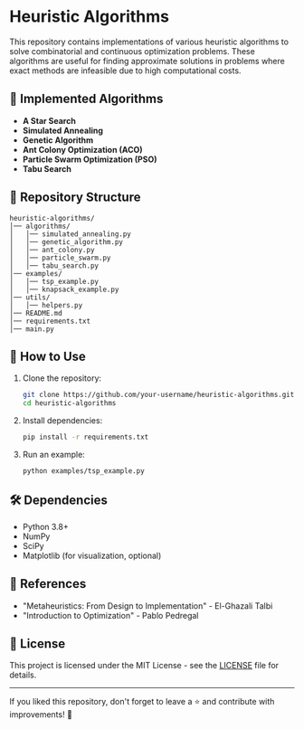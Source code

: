 # Heuristic Algorithms

This repository contains implementations of various heuristic algorithms to solve combinatorial and continuous optimization problems. These algorithms are useful for finding approximate solutions in problems where exact methods are infeasible due to high computational costs.

## 📌 Implemented Algorithms

- **A Star Search**
- **Simulated Annealing**
- **Genetic Algorithm**
- **Ant Colony Optimization (ACO)**
- **Particle Swarm Optimization (PSO)**
- **Tabu Search**

## 📂 Repository Structure
```
heuristic-algorithms/
│── algorithms/
│   │── simulated_annealing.py
│   │── genetic_algorithm.py
│   │── ant_colony.py
│   │── particle_swarm.py
│   │── tabu_search.py
│── examples/
│   │── tsp_example.py
│   │── knapsack_example.py
│── utils/
│   │── helpers.py
│── README.md
│── requirements.txt
│── main.py
```

## 🚀 How to Use

1. Clone the repository:
   ```bash
   git clone https://github.com/your-username/heuristic-algorithms.git
   cd heuristic-algorithms
   ```

2. Install dependencies:
   ```bash
   pip install -r requirements.txt
   ```

3. Run an example:
   ```bash
   python examples/tsp_example.py
   ```

## 🛠 Dependencies
- Python 3.8+
- NumPy
- SciPy
- Matplotlib (for visualization, optional)

## 📖 References
- "Metaheuristics: From Design to Implementation" - El-Ghazali Talbi
- "Introduction to Optimization" - Pablo Pedregal

## 📜 License
This project is licensed under the MIT License - see the [LICENSE](LICENSE) file for details.

---
If you liked this repository, don't forget to leave a ⭐ and contribute with improvements! 🚀
